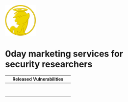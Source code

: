 <img src="favicon.png" width="100"> 

# 0day marketing services for security researchers

| Released Vulnerabilities  |
|---------------------------|
|[<img src="" style="content:url(dirtycow.png?);min-width:200px;max-width:200px;">](https://dirtycow.ninja)|
|<img src="" style="content:url(b71625.png?);min-width:200px;max-width:200px;">|
